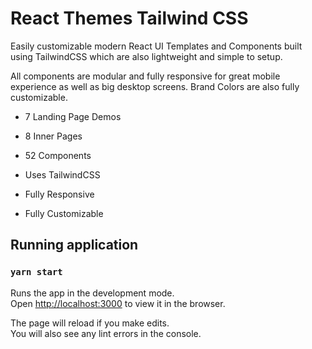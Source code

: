 # React Themes Tailwind CSS

Easily customizable modern React UI Templates and Components built using TailwindCSS which are also lightweight and simple to setup. 

All components are modular and fully responsive for great mobile experience as well as big desktop screens. Brand Colors are also fully customizable.

- 7 Landing Page Demos

- 8 Inner Pages

- 52 Components

- Uses TailwindCSS

- Fully Responsive

- Fully Customizable

## Running application

### `yarn start`

Runs the app in the development mode.<br />
Open [http://localhost:3000](http://localhost:3000) to view it in the browser.

The page will reload if you make edits.<br />
You will also see any lint errors in the console.

